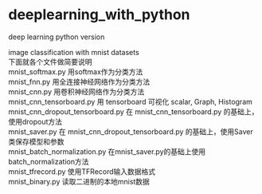 # deeplearning_with_python
deep learning python version

image classification with mnist datasets  
下面就各个文件做简要说明  
mnist_softmax.py 用softmax作为分类方法  
mnist_fnn.py 用全连接神经网络作为分类方法    
mnist_cnn.py 用卷积神经网络作为分类方法  
mnist_cnn_tensorboard.py 用 tensorboard 可视化 scalar, Graph, Histogram   
mnist_cnn_dropout_tensorboard.py 在 mnist_cnn_tensorboard.py 的基础上，使用dropout方法   
mnist_saver.py 在 mnist_cnn_dropout_tensorboard.py 的基础上，使用Saver类保存模型和参数   
mnist_batch_normalization.py 在mnist_saver.py的基础上使用batch_normalization方法   
mnist_tfrecord.py 使用TFRecord输入数据格式   
mnist_binary.py 读取二进制的本地mnist数据  

